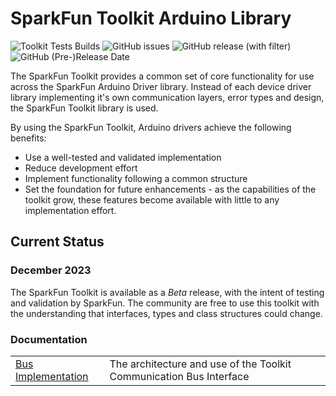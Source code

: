 # SparkFun Toolkit Arduino Library

![Toolkit Tests Builds](https://github.com/sparkfun/SparkFun_Toolkit/actions/workflows/compile-sketch.yml/badge.svg)
![GitHub issues](https://img.shields.io/github/issues/sparkfun/SparkFun_Toolkit)
![GitHub release (with filter)](https://img.shields.io/github/v/release/sparkfun/SparkFun_Toolkit)
![GitHub (Pre-)Release Date](https://img.shields.io/github/release-date-pre/sparkfun/SparkFun_Toolkit)



The SparkFun Toolkit provides a common set of core functionality for use across the SparkFun Arduino Driver library. Instead of each device driver library implementing it's own communication layers, error types and design, the SparkFun Toolkit library is used.

By using the SparkFun Toolkit, Arduino drivers achieve the following benefits:

* Use a well-tested and validated implementation
* Reduce development effort
* Implement functionality following a common structure
* Set the foundation for future enhancements - as the capabilities of the toolkit grow, these features become available with little to any implementation effort.

## Current Status

### December 2023

The SparkFun Toolkit is available as a *Beta* release, with the intent of testing and validation by SparkFun. The community are free to use this toolkit with the understanding that interfaces, types and class structures could change.

### Documentation

|||
|---|---|
|[Bus Implementation](docs/ar_ibus.md) | The architecture and use of the Toolkit Communication Bus Interface
